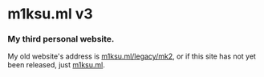 # m1ksu.ml v3
### My third personal website.

My old website's address is [m1ksu.ml/legacy/mk2](http://m1ksu.ml/legacy/mk2),
or if this site has not yet been released, just [m1ksu.ml](http://m1ksu.ml/).
